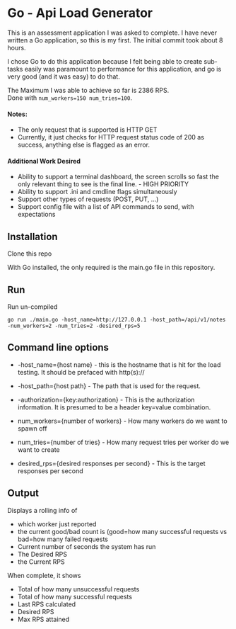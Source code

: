 # Go - Api Load Generator

This is an assessment application I was asked to complete.  I have never written a Go application, so this is my first.  The initial commit took about 8 hours.

I chose Go to do this application because I felt being able to create sub-tasks easily was paramount to performance for this application, and go is very good (and it was easy) to do that.

The Maximum I was able to achieve so far is 2386 RPS.  
Done with `num_workers=150 num_tries=100`.


#### Notes:
* The only request that is supported is HTTP GET
* Currently, it just checks for HTTP request status code of 200 as success, anything else is flagged as an error.

#### Additional Work Desired
* Ability to support a terminal dashboard, the screen scrolls so fast the only relevant thing to see is the final line. - HIGH PRIORITY
* Ability to support .ini and cmdline flags simultaneously
* Support other types of requests (POST, PUT, ...)
* Support config file with a list of API commands to send, with expectations



## Installation
Clone this repo

With Go installed, the only required is the main.go file in this repository.

## Run
Run un-compiled

`go run ./main.go -host_name=http://127.0.0.1 -host_path=/api/v1/notes -num_workers=2 -num_tries=2 -desired_rps=5`


## Command line options
* -host_name={host name} - this is the hostname that is hit for the load testing.  It should be prefaced with http(s)://

* -host_path={host path} - The path that is used for the request.

* -authorization={key:authorization} - This is the authorization information.  It is presumed to be a header key=value combination.

* num_workers={number of workers} - How many workers do we want to spawn off

* num_tries={number of tries} - How many request tries per worker do we want to create

* desired_rps={desired responses per second} - This is the target responses per second

## Output
Displays a rolling info of 
* which worker just reported
* the current good/bad count is (good=how many successful requests vs bad=how many failed requests
* Current number of seconds the system has run
* The Desired RPS
* the Current RPS

When complete, it shows
* Total of how many unsuccessful requests
* Total of how many successful requests
* Last RPS calculated
* Desired RPS
* Max RPS attained
